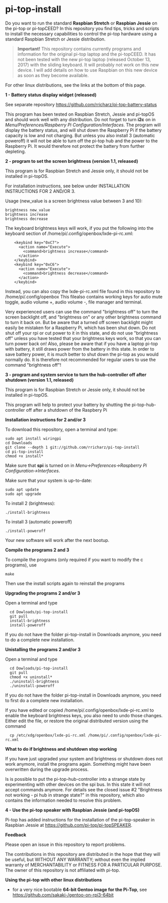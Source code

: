 # pi-top-install
Do you want to run the standard **Raspbian Stretch** or **Raspbian Jessie** on the pi-top or pi-topCEED?
In this repository you find tips, tricks and scripts to install the necessary capabilities to control
the pi-top hardware using a standard Raspbian Stretch or Jessie distribution.

> **Important!**
> This repository contains currently programs and information for the original pi-top laptop and the pi-topCEED.
> It has not been tested with the new pi-top laptop (released October 13, 2017) with the sliding keyboard.
> It will probably not work on this new device.
> I will add details on how to use Raspbian on this new device as soon as they become available.

For other linux distributions, see the links at the bottom of this page.

**1 - Battery status display widget (released)**

See separate repository https://github.com/rricharz/pi-top-battery-status

This program has been tested on Raspbian Stretch, Jessie and pi-topOS and should work well with any
distribution. Do not forget to turn **i2c** on in *Menu/Preferences/Raspberry Pi Configuration/Interfaces*.
The program will display the battery status, 
and will shut down the Raspberry Pi if the battery capacity is low and not
charging. But unless you also install 3 (automatic poweroff) it will not be able
to turn off the pi-top hub and the power to the Raspberry Pi. It would therefore
not protect the battery from further depleting.

**2 - program to set the screen brightness (version 1.1, released)**

This program is for Raspbian Stretch and Jessie only, it should not be installed in pi-topOS.

For installation instructions, see below under INSTALLATION INSTRUCTIONS FOR 2 AND/OR 3.

Usage (new_value is a screen brightness value between 3 and 10):
```
brightness new_value
brightness increase
brightness decrease
```

The keyboard brightness keys will work, if you put the following into the
keyboard section of /home/pi/.config/openbox/lxde-pi-rc.xml:
```
    <keybind key="0xC7">
      <action name="Execute">
        <command>brightness increase</command>
      </action>
    </keybind>
    <keybind key="0xC6">
      <action name="Execute">
        <command>brightness decrease</command>
      </action>
    </keybind>
```

Instead, you can also copy the lxde-pi-rc.xml file found in this repository to /home/pi/.config/openbox
This filealso contains working keys for autio mute toggle, audio volume +, audio volume -, file manager and terminal.

Very experienced users can use the command "brightness off" to turn the screen backlight off, and "brightness on"
or any other brightness command to turn it back on. But be aware that a turned off screen backlight might easily be
mistaken for a Raspberry Pi, which has been shut down. Do not shut off your rpi or cut power to it in this state,
and do not use "brightness off" unless you have tested that your brightness keys work, so that you can turn power
back on! Also, please be aware that if you have a laptop pi-top with battery, it still draws power from the battery
in this state. In order to save battery power, it is much better to shut down the pi-top as you would
normally do. It is therefore not recommended for regular users to use the command "brightness off"! 


**3 - program and system service to turn the hub-controller off after shutdown (version 1.1, released)**

This program is for Raspbian Stretch or Jessie only, it should not be installed in pi-topOS.

This program will help to protect your battery by shutting the pi-top-hub-controller
off after a shutdown of the Raspbery Pi

**Installation instructions for 2 and/or 3**

To download this repository, open a terminal and type:
```
sudo apt install wiringpi
cd Downloads
git clone --depth 1 git://github.com/rricharz/pi-top-install
cd pi-top-install
chmod +x install*
```

Make sure that **spi** is turned on in *Menu->Preferences->Raspberry Pi Configuration->Interfaces*.

Make sure that your system is up-to-date:
```
sudo apt update
sudo apt upgrade
```

To install 2 (brightness):
```
./install-brightness
```

To install 3 (automatic poweroff)
```
./install-poweroff
```

Your new software will work after the next bootup.

**Compile the programs 2 and 3**

To compile the  programs (only required if you want to modify the c programs), use
```
make
```
Then use the install scripts again to reinstall the programs

**Upgrading the programs 2 and/or 3**

Open a terminal and type

```
  cd Dowloads/pi-top-install
  git pull
  install-brightness
  install-poweroff
```

If you do not have the folder pi-top-install in Downloads anymore, you need to do a complete new installation.

**Unistalling the programs 2 and/or 3**

Open a terminal and type

```
  cd Dowloads/pi-top-install
  git pull
  chmod +x uninstall*
  ./uninstall-brightness
  ./uninstall-poweroff
```

If you do not have the folder pi-top-install in Downloads anymore, you need to first do a complete new installation.

If you have edited or copied /home/pi/.config/openbox/lxde-pi-rc.xml to enable the keyboard brightness keys,
you also need to undo those changes. Either edit the file, or restore the original distributed version using
the command

```
  cp /etc/xdg/openbox/lxde-pi-rc.xml /home/pi/.config/openbox/lxde-pi-rc.xml
```


**What to do if brightness and shutdown stop working**

If you have just upgraded your system and brightness or shutdown does not work anymore, install the programs again.
Something might have been overwritten during the upgrade process.

Is is possible to put the pi-top-hub-controller into a strange state by experimenting with other devices on the
spi bus. In this state it will not accept commands anymore. For details see the closed issue #2
"Brightness not working - pi hub in strange state?" in this repository, which also contains the information needed
to resolve this problem.

**4 - Use the pi-top speaker with Raspbian Jessie (and pi-topOS)**

Pi-top has added instructions for the installation of the pi-top-speaker in Raspbian Jessie at
https://github.com/pi-top/pi-topSPEAKER.

**Feedback**

Please open an issue in this repository to report problems.

The contributions in this repository are distributed in the hope that they will be useful, but WITHOUT ANY WARRANTY;
without even the implied warranty of MERCHANTABILITY or FITNESS FOR A PARTICULAR PURPOSE. The owner of this repository
is not affiliated with pi-top.

**Using the pi-top with other linux distributions**

  - for a very nice bootable **64-bit Gentoo image for the Pi-Top**, see https://github.com/sakaki-/gentoo-on-rpi3-64bit
